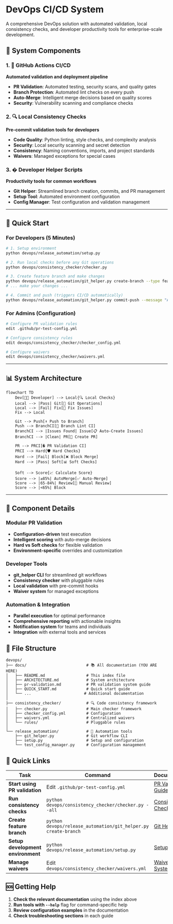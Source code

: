 # DevOps CI/CD System

A comprehensive DevOps solution with automated validation, local consistency checks, and developer productivity tools for enterprise-scale development.

## 🎯 System Components

### 1. 🤖 GitHub Actions CI/CD
**Automated validation and deployment pipeline**
- **PR Validation**: Automated testing, security scans, and quality gates
- **Branch Protection**: Automated lint checks on every push
- **Auto-Merge**: Intelligent merge decisions based on quality scores
- **Security**: Vulnerability scanning and compliance checks

### 2. 🔍 Local Consistency Checks
**Pre-commit validation tools for developers**
- **Code Quality**: Python linting, style checks, and complexity analysis
- **Security**: Local security scanning and secret detection
- **Consistency**: Naming conventions, imports, and project standards
- **Waivers**: Managed exceptions for special cases

### 3. �️ Developer Helper Scripts
**Productivity tools for common workflows**
- **Git Helper**: Streamlined branch creation, commits, and PR management
- **Setup Tool**: Automated environment configuration
- **Config Manager**: Test configuration and validation management

---

## 🚀 Quick Start

### For Developers (5 Minutes)

```bash
# 1. Setup environment
python devops/release_automation/setup.py

# 2. Run local checks before any Git operations
python devops/consistency_checker/checker.py

# 3. Create feature branch and make changes
python devops/release_automation/git_helper.py create-branch --type feature --issue 123
# ... make your changes ...

# 4. Commit and push (triggers CI/CD automatically)
python devops/release_automation/git_helper.py commit-push --message "Add feature"
```

### For Admins (Configuration)

```bash
# Configure PR validation rules
edit .github/pr-test-config.yml

# Configure consistency rules
edit devops/consistency_checker/checker_config.yml

# Configure waivers
edit devops/consistency_checker/waivers.yml
```

---

## 📊 System Architecture

```mermaid
flowchart TD
    Dev[👨‍💻 Developer] --> Local{🔍 Local Checks}
    Local --> |Pass| Git[📝 Git Operations]
    Local --> |Fail| Fix[🔧 Fix Issues]
    Fix --> Local
    
    Git --> Push[⬆️ Push to Branch]
    Push --> BranchCI[🤖 Branch Lint CI]
    BranchCI --> |Issues Found| Issue[📋 Auto-Create Issues]
    BranchCI --> |Clean| PR[🔄 Create PR]
    
    PR --> PRCI[� PR Validation CI]
    PRCI --> Hard{🛡️ Hard Checks}
    Hard --> |Fail| Block[❌ Block Merge]
    Hard --> |Pass| Soft[📊 Soft Checks]
    
    Soft --> Score{📈 Calculate Score}
    Score --> |≥85%| AutoMerge[✅ Auto-Merge]
    Score --> |65-84%| Review[👀 Manual Review]
    Score --> |<65%| Block
```

---

## 🔧 Component Details

### Modular PR Validation
- **Configuration-driven** test execution
- **Intelligent scoring** with auto-merge decisions
- **Hard vs Soft checks** for flexible validation
- **Environment-specific** overrides and customization

### Developer Tools
- **git_helper CLI** for streamlined git workflows
- **Consistency checker** with pluggable rules
- **Local validation** with pre-commit hooks
- **Waiver system** for managed exceptions

### Automation & Integration
- **Parallel execution** for optimal performance
- **Comprehensive reporting** with actionable insights
- **Notification system** for teams and individuals
- **Integration** with external tools and services

## 📁 File Structure

```
devops/
├── docs/                          # 📚 All documentation (YOU ARE HERE)
│   ├── README.md                  # This index file
│   ├── ARCHITECTURE.md            # System architecture
│   ├── pr-validation.md           # PR validation system guide
│   ├── QUICK_START.md             # Quick start guide
│   └── ...                       # Additional documentation
│
├── consistency_checker/           # 🔍 Code consistency framework
│   ├── checker.py                 # Main checker framework
│   ├── checker_config.yml         # Configuration
│   ├── waivers.yml                # Centralized waivers
│   └── rules/                     # Pluggable rules
│
└── release_automation/            # 🚀 Automation tools
    ├── git_helper.py              # Git workflow CLI
    ├── setup.py                   # Setup and configuration
    └── test_config_manager.py     # Configuration management
```

## 🔗 Quick Links

| Task | Command | Documentation |
|------|---------|---------------|
| **Start using PR validation** | Edit `.github/pr-test-config.yml` | [PR Validation Guide](pr-validation.md) |
| **Run consistency checks** | `python devops/consistency_checker/checker.py --all` | [Consistency Checker](CONSISTENCY_CHECKER.md) |
| **Create feature branch** | `python devops/release_automation/git_helper.py create-branch` | [Git Helper](git-helper.md) |
| **Setup development environment** | `python devops/release_automation/setup.py` | [Setup Guide](setup.md) |
| **Manage waivers** | Edit `devops/consistency_checker/waivers.yml` | [Waivers System](WAIVERS.md) |

## 🆘 Getting Help

1. **Check the relevant documentation** using the index above
2. **Run tools with `--help`** flag for command-specific help
3. **Review configuration examples** in the documentation
4. **Check troubleshooting sections** in each guide


